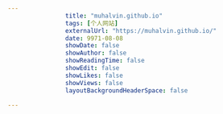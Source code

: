 ---
                title: "muhalvin.github.io"
                tags: [个人网站]
                externalUrl: "https://muhalvin.github.io/"
                date: 9971-08-08
                showDate: false
                showAuthor: false
                showReadingTime: false
                showEdit: false
                showLikes: false
                showViews: false
                layoutBackgroundHeaderSpace: false
                ---


